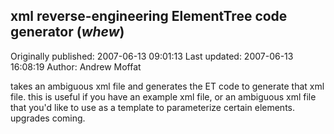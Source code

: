 ## xml reverse-engineering ElementTree code generator (*whew*) 
Originally published: 2007-06-13 09:01:13 
Last updated: 2007-06-13 16:08:19 
Author: Andrew Moffat 
 
takes an ambiguous xml file and generates the ET code to generate that xml file.  this is useful if you have an example xml file, or an ambiguous xml file that you'd like to use as a template to parameterize certain elements.  upgrades coming.